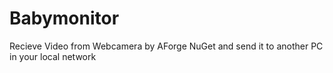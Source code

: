 # Babymonitor

Recieve Video from Webcamera by AForge NuGet and send it to another PC in your local network